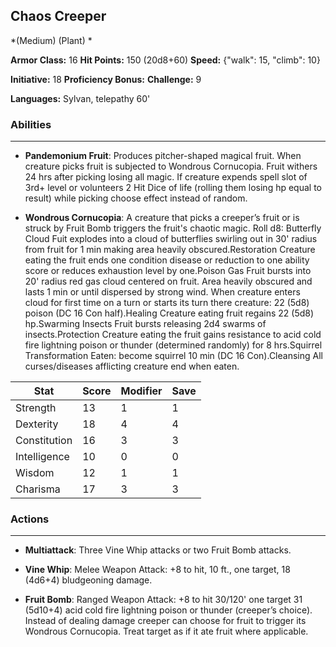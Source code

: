 ## Chaos Creeper
*(Medium) (Plant) *

**Armor Class:** 16
**Hit Points:** 150 (20d8+60)
**Speed:** {"walk": 15, "climb": 10}

**Initiative:** 18
**Proficiency Bonus:**
**Challenge:** 9

**Languages:** Sylvan, telepathy 60'

### Abilities
 --- 
- **Pandemonium Fruit**: Produces pitcher-shaped magical fruit. When creature picks fruit is subjected to Wondrous Cornucopia. Fruit withers 24 hrs after picking losing all magic. If creature expends spell slot of 3rd+ level or volunteers 2 Hit Dice of life (rolling them losing hp equal to result) while picking choose effect instead of random.

- **Wondrous Cornucopia**: A creature that picks a creeper’s fruit or is struck by Fruit Bomb triggers the fruit's chaotic magic. Roll d8: Butterfly Cloud Fuit explodes into a cloud of butterflies swirling out in 30' radius from fruit for 1 min making area heavily obscured.Restoration Creature eating the fruit ends one condition disease or reduction to one ability score or reduces exhaustion level by one.Poison Gas Fruit bursts into 20' radius red gas cloud centered on fruit. Area heavily obscured and lasts 1 min or until dispersed by strong wind. When creature enters cloud for first time on a turn or starts its turn there creature: 22 (5d8) poison (DC 16 Con half).Healing Creature eating fruit regains 22 (5d8) hp.Swarming Insects Fruit bursts releasing 2d4 swarms of insects.Protection Creature eating the fruit gains resistance to acid cold fire lightning poison or thunder (determined randomly) for 8 hrs.Squirrel Transformation Eaten: become squirrel 10 min (DC 16 Con).Cleansing All curses/diseases afflicting creature end when eaten.



| Stat | Score | Modifier | Save |
| ---- | ---- | ---- | ---- |
| Strength | 13 | 1 | 1 |
| Dexterity | 18 | 4 | 4 |
| Constitution | 16 | 3 | 3 |
| Intelligence | 10 | 0 | 0 |
| Wisdom | 12 | 1 | 1 |
| Charisma | 17 | 3 | 3 |

### Actions
 --- 
- **Multiattack**: Three Vine Whip attacks or two Fruit Bomb attacks.

- **Vine Whip**: Melee Weapon Attack: +8 to hit, 10 ft., one target, 18 (4d6+4) bludgeoning damage.

- **Fruit Bomb**: Ranged Weapon Attack: +8 to hit 30/120' one target 31 (5d10+4) acid cold fire lightning poison or thunder (creeper’s choice). Instead of dealing damage creeper can choose for fruit to trigger its Wondrous Cornucopia. Treat target as if it ate fruit where applicable.

